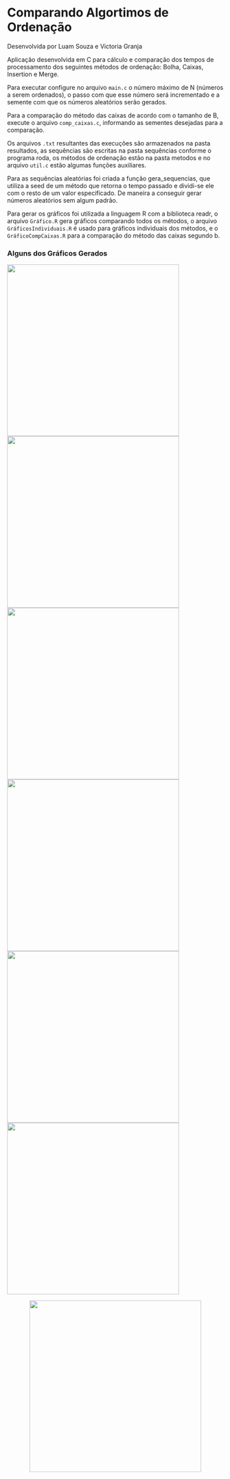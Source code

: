 # Comparando Algortimos de Ordenação
Desenvolvida por Luam Souza e Victoria Granja

Aplicação desenvolvida em C para cálculo e comparação dos tempos de processamento dos seguintes métodos de ordenação: Bolha, Caixas, Insertion e Merge.

Para executar configure no arquivo ```main.c``` o número máximo de N (números a serem ordenados), o passo com que esse número será incrementado e a semente com que os números aleatórios serão gerados.

Para a comparação do método das caixas de acordo com o tamanho de B, execute o arquivo ```comp_caixas.c```, informando as sementes desejadas para a comparação.

Os arquivos ```.txt``` resultantes das execuções são armazenados na pasta resultados, as sequências são escritas na pasta sequências conforme o programa roda, os métodos de ordenação estão na pasta metodos e no arquivo ```util.c``` estão algumas funções auxiliares.

Para as sequências aleatórias foi criada a função gera_sequencias, que utiliza a seed de um método que retorna o tempo passado e dividi-se ele com o resto de um valor especifícado. De maneira a conseguir gerar números aleatórios sem algum padrão.

Para gerar os gráficos foi utilizada a linguagem R com a biblioteca readr, o arquivo ```Gráfico.R``` gera gráficos comparando todos os métodos, o arquivo ```GráficosIndividuais.R``` é usado para gráficos individuais dos métodos, e o ```GráficoCompCaixas.R``` para a comparação do método das caixas segundo b.

### Alguns dos Gráficos Gerados
 <img src="https://user-images.githubusercontent.com/50959073/160017957-d53c7377-25e5-46c1-a6dd-3a58972e8e6b.png" width="400"> <img src="https://user-images.githubusercontent.com/50959073/160018255-4fa12538-d6f1-4594-8972-100f3803ee3b.png" width="400">
<img src="https://user-images.githubusercontent.com/50959073/160018309-94451480-3b53-4631-87e1-b083f7db2bc7.png" width="400"> <img src="https://user-images.githubusercontent.com/50959073/160018429-fbbf314a-2105-4ef7-a463-31d0dc856103.png" width="400">
<img src="https://user-images.githubusercontent.com/50959073/160018610-62b97be8-042b-44ea-9610-736d0703dbc7.png" width="400"> <img src="https://user-images.githubusercontent.com/50959073/160018625-2b96ce01-375a-4da0-9f96-782dc7c23217.png" width="400">
<p align="center">
  <img  align="center" src="https://user-images.githubusercontent.com/50959073/160018710-8b099b7a-55b8-4352-a749-8c72c246802a.png" width="400"> 
</p>
